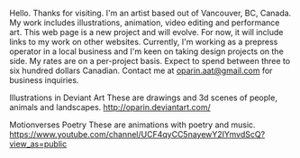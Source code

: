 Hello. Thanks for visiting. I'm an artist based out of Vancouver, BC,
Canada. My work includes illustrations, animation, video editing and
performance art. This web page is a new project and will evolve. For now, it
will include links to my work on other websites. Currently, I'm working as a
prepress operator in a local business and I'm keen on taking design projects on
the side. My rates are on a per-project basis. Expect to spend between three to
six hundred dollars Canadian. Contact me at oparin.aat@gmail.com for business
inquiries.

Illustrations in Deviant Art
These are drawings and 3d scenes of people, animals and landscapes.
http://oparin.deviantart.com/

Motionverses Poetry
These are animations with poetry and music.
https://www.youtube.com/channel/UCF4qyCC5nayewY2IYmvdScQ?view_as=public
